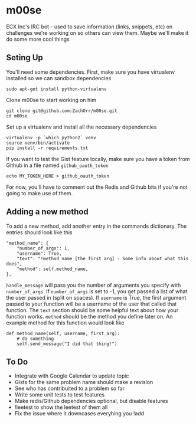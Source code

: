 # m00se

ECX Inc's IRC bot - used to save information (links, snippets, etc) on challenges we're working on so others can view them. Maybe we'll make it do some more cool things

## Seting Up

You'll need some dependencies. First, make sure you have virtualenv installed so we can sandbox dependencies

	sudo apt-get install python-virtualenv

Clone m00se to start working on him

	git clone git@github.com:ZachOrr/m00se.git
	cd m00se

Set up a virtualenv and install all the necessary dependencies

	virtualenv -p `which python2` venv
	source venv/bin/activate
	pip install -r requirements.txt

If you want to test the Gist feature locally, make sure you have a token from Github in a file named `github_oauth_token`

	echo MY_TOKEN_HERE > github_oauth_token

For now, you'll have to comment out the Redis and Github bits if you're not going to make use of them.

## Adding a new method

To add a new method, add another entry in the commands dictionary. The entries should look like this

	"method_name": {
		"number_of_args": 1,
		"username": True,
		"text": "!method_name [the first arg] - Some info about what this does",
		"method": self.method_name,
	},

`handle_message` will pass you the number of arguments you specify with `number_of_args`. If `number_of_args` is set to -1, you get passed a list of what the user passed in (split on spaces). If `username` is True, the first argument passed to your function will be a username of the user that called that function. The `text` section should be some helpful text about how your function works. `method` should be the method you define later on. An example method for this function would look like

	def method_name(self, username, first_arg):
		# do something
		self.send_message("I did that thing!")

## To Do

* Integrate with Google Calendar to update topic
* Gists for the same problem name should make a revision
* See who has contribuited to a problem so far
* Write some unit tests to test features
* Make redis/Github dependencies optional, but disable features
* !leetest to show the leetest of them all
* Fix the issue where it downcases everyhing you !add
